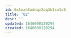 ```yaml
---
id: 6x1nxn5adnqz2oq3b1sn1c8
title: '02'
desc: ''
updated: 1646690120294
created: 1646690120294
---
```


